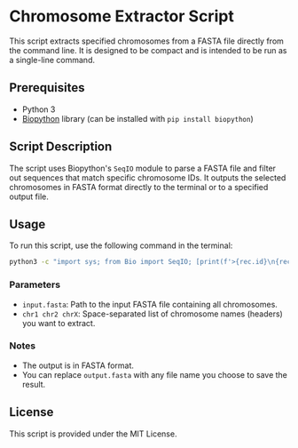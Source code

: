 # Chromosome Extractor Script

This script extracts specified chromosomes from a FASTA file directly from the command line. 
It is designed to be compact and is intended to be run as a single-line command.

## Prerequisites
- Python 3
- [Biopython](https://biopython.org/) library (can be installed with `pip install biopython`)

## Script Description

The script uses Biopython's `SeqIO` module to parse a FASTA file and filter out sequences that match specific chromosome IDs. 
It outputs the selected chromosomes in FASTA format directly to the terminal or to a specified output file.

## Usage

To run this script, use the following command in the terminal:

```bash
python3 -c "import sys; from Bio import SeqIO; [print(f'>{rec.id}\n{rec.seq}') for rec in SeqIO.parse(sys.argv[1], 'fasta') if rec.id in sys.argv[2:]]" input.fasta chr1 chr2 chrX > output.fasta
```

### Parameters
- `input.fasta`: Path to the input FASTA file containing all chromosomes.
- `chr1 chr2 chrX`: Space-separated list of chromosome names (headers) you want to extract.

### Notes
- The output is in FASTA format.
- You can replace `output.fasta` with any file name you choose to save the result.

## License
This script is provided under the MIT License.
